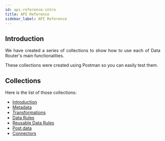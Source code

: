 ```yaml
---
id: api-reference-intro
title: API Reference
sidebar_label: API Reference
---
```

<div style="text-align: justify">

## Introduction
We have created a series of collections to show how to use each of Data Router's main functionalities.

These collections were created using Postman so you can easily test them.

## Collections
Here is the list of those collections:

* [Introduction](https://documenter.getpostman.com/view/6666071/S1a4Wm6A)
* [Metadata](https://documenter.getpostman.com/view/6666071/S1a4Wm6C)
* [Transformations](https://documenter.getpostman.com/view/6666071/S1a4WmAc)
* [Data Rules](https://documenter.getpostman.com/view/6666071/S1a4Wm68)
* [Reusable Data Rules](https://documenter.getpostman.com/view/6666071/S1a4Wm6E)
* [Post data](https://documenter.getpostman.com/view/6666071/S1a4Wm6D)
* [Connectors](https://documenter.getpostman.com/view/6666071/S1a4Wm1o)

</div>